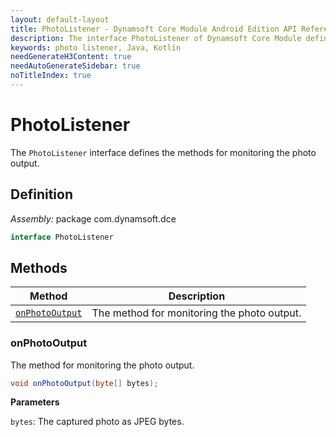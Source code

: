 ```yaml
---
layout: default-layout
title: PhotoListener - Dynamsoft Core Module Android Edition API Reference
description: The interface PhotoListener of Dynamsoft Core Module defines the methods for monitoring the photo output.
keywords: photo listener, Java, Kotlin
needGenerateH3Content: true
needAutoGenerateSidebar: true
noTitleIndex: true
---
```


# PhotoListener

The `PhotoListener` interface defines the methods for monitoring the photo output.

## Definition

*Assembly:* package com.dynamsoft.dce

```java
interface PhotoListener
```

## Methods

| Method | Description |
|------- |-------------|
| [`onPhotoOutput`](#onphotooutput) | The method for monitoring the photo output. |

### onPhotoOutput

The method for monitoring the photo output.

```java
void onPhotoOutput(byte[] bytes);
```

**Parameters**

`bytes`: The captured photo as JPEG bytes.
